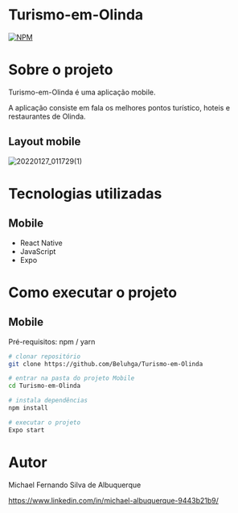 # Turismo-em-Olinda

[![NPM](https://img.shields.io/npm/l/react)](https://github.com/Beluhga/Turismo-em-Olinda/blob/main/LICENSE) 

# Sobre o projeto

Turismo-em-Olinda é uma aplicação mobile.

A aplicação consiste em fala os melhores pontos turístico, hoteis e restaurantes de Olinda. 

## Layout mobile

![20220127_011729(1)](https://user-images.githubusercontent.com/82901722/151303907-65b61916-d4a6-4c13-b841-fb3e008e20d8.gif)

# Tecnologias utilizadas

## Mobile

- React Native
- JavaScript
- Expo

# Como executar o projeto

## Mobile
Pré-requisitos: npm / yarn

```bash
# clonar repositório
git clone https://github.com/Beluhga/Turismo-em-Olinda

# entrar na pasta do projeto Mobile
cd Turismo-em-Olinda

# instala dependências
npm install

# executar o projeto
Expo start
```

# Autor

Michael Fernando Silva de Albuquerque

https://www.linkedin.com/in/michael-albuquerque-9443b21b9/



